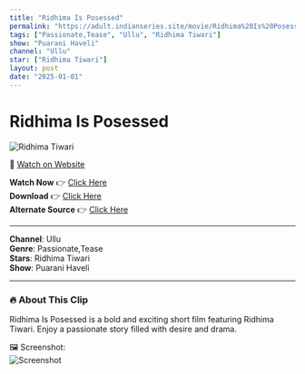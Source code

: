 ```yaml
---
title: "Ridhima Is Posessed"
permalink: "https://adult.indianseries.site/movie/Ridhima%20Is%20Posessed"
tags: ["Passionate,Tease", "Ullu", "Ridhima Tiwari"]
show: "Puarani Haveli"
channel: "Ullu"
star: ["Ridhima Tiwari"]
layout: post
date: "2025-01-01"
---
```


# Ridhima Is Posessed

![Ridhima Tiwari](https://shorts.desisins.com/wp-content/uploads/2024/12/Ridhima-Tiwari-in-Purani-Haveli-Ullu-DesiSins.com_.jpg)

🔗 [Watch on Website](https://adult.indianseries.site/movie/Ridhima%20Is%20Posessed)

**Watch Now** 👉 [Click Here](https://adult.indianseries.site/movie/Ridhima%20Is%20Posessed)  
**Download** 👉 [Click Here](https://adult.indianseries.site/movie/Ridhima%20Is%20Posessed)  
**Alternate Source** 👉 [Click Here](https://adult.indianseries.site/movie/Ridhima%20Is%20Posessed)

---

**Channel**: Ullu  
**Genre**: Passionate,Tease  
**Stars**: Ridhima Tiwari  
**Show**: Puarani Haveli

---

### 🔥 About This Clip

Ridhima Is Posessed is a bold and exciting short film featuring Ridhima Tiwari. Enjoy a passionate story filled with desire and drama.
 
🖼️ Screenshot:  
![Screenshot](https://shorts.desisins.com/wp-content/uploads/2024/12/Ridhima-Tiwari-in-Purani-Haveli-Ullu-DesiSins.com_.jpg)
